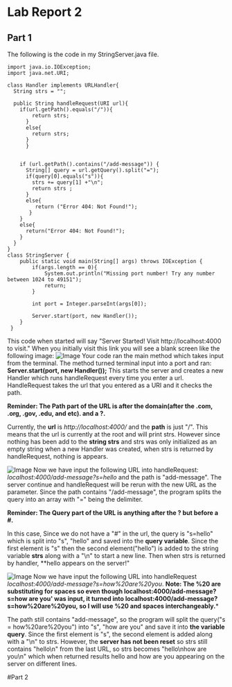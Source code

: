 # Lab Report 2
## Part 1
The following is the code in my StringServer.java file.
```
import java.io.IOException;
import java.net.URI;

class Handler implements URLHandler{
  String strs = "";

  public String handleRequest(URI url){
    if(url.getPath().equals("/")){
        return strs;
      }
      else{
        return strs;
      }
      }
      
    
    if (url.getPath().contains("/add-message")) {
      String[] query = url.getQuery().split("=");
      if(query[0].equals("s")){
        strs += query[1] +"\n";
        return strs ;
      }
      else{
         return ("Error 404: Not Found!");
       }
    }
    else{
      return("Error 404: Not Found!");
    }
  }
}
class StringServer {
    public static void main(String[] args) throws IOException {
        if(args.length == 0){
            System.out.println("Missing port number! Try any number between 1024 to 49151");
            return;
        }

        int port = Integer.parseInt(args[0]);

        Server.start(port, new Handler());
    }
 }
```
This code when started will say "Server Started! Visit http://localhost:4000 to visit."
When you initially visit this link you will see a blank screen like the following image:
![Image](https://user-images.githubusercontent.com/126924884/233493870-8b4cf738-3b35-405f-83d6-6908a2499260.png)
Your code ran the main method which takes input from the terminal. The method turned terminal input into a port and ran: **Server.start(port, new Handler());**
This starts the server and creates a new Handler which runs handleRequest every time you enter a url. HandleRequest takes the url that you entered as a URI and it checks the path. 

**Reminder: The Path part of the URL is after the domain(after the .com, .org, .gov, .edu, and etc). and a ?.**

Currently, the **url** is *http://localhost:4000/* and the **path** is just "/". This means that the url is currently at the root and will print strs. However since nothing has been add to the **string strs** and strs was only initialized as an empty string when a new Handler was created, when strs is returned by handleRequest, nothing is appears. 

![Image](https://user-images.githubusercontent.com/126924884/233496634-3d989536-1b98-4706-bb7c-4ed62c250e94.png)
Now we have input the following URL into handleRequest: *localhost:4000/add-message?s=hello* and the path is "add-message". The server continue and handleRequest will be rerun with the new URL as the parameter. Since the path contains "/add-message", the program splits the query into an array with "=" being the delimiter.

**Reminder: The Query part of the URL is anything after the ? but before a #.**

In this case, Since we do not have a "#" in the url, the query is "s=hello" which is split into "s", "hello" and saved into the **query variable**. Since the first element is "s" then the second element("hello") is added to the string variable **strs** along with a "\n" to start a new line. Then when strs is returned by handler, **hello appears on the server!"

![Image](https://user-images.githubusercontent.com/126924884/233498282-c7c46a81-76cf-4d84-9e73-f286c08d22c7.png)
Now we have input the following URL into handleRequest *localhost:4000/add-message?s=how%20are%20you*.
**Note: The %20 are substituting for spaces so even though localhost:4000/add-message?s=how are you' was input, it turned into localhost:4000/add-message?s=how%20are%20you, so I will use %20 and spaces interchangeably.***

The path still contains "add-message", so the program will split the query("s = how%20are%20you") into "s", "how are you" and save it into **the variable query**. Since the first element is "s", the second element is added along with a "\n" to strs. 
However, the **server has not been reset** so strs still contains "hello\n" from the last URL, so strs becomes "hello\nhow are you\n" which when returned results hello and how are you appearing on the server on different lines.  

#Part 2


